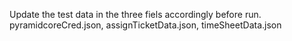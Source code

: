 Update the test data in the three fiels accordingly before run.
pyramidcoreCred.json, 
assignTicketData.json, 
timeSheetData.json
